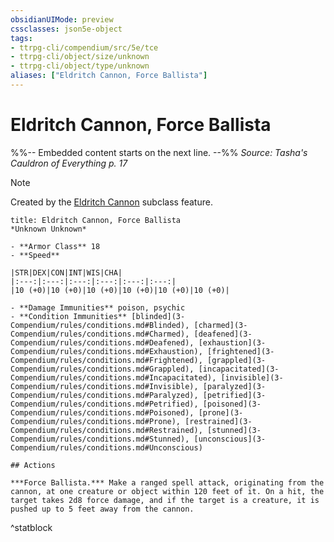```yaml
---
obsidianUIMode: preview
cssclasses: json5e-object
tags:
- ttrpg-cli/compendium/src/5e/tce
- ttrpg-cli/object/size/unknown
- ttrpg-cli/object/type/unknown
aliases: ["Eldritch Cannon, Force Ballista"]
---
```

# Eldritch Cannon, Force Ballista
%%-- Embedded content starts on the next line. --%%
*Source: Tasha's Cauldron of Everything p. 17*  

> [!note]
> Created by the [Eldritch Cannon](artificer-tce-artillerist.md#Eldritch%20Cannon%20(Level%203)) subclass feature.

```ad-statblock
title: Eldritch Cannon, Force Ballista
*Unknown Unknown*

- **Armor Class** 18
- **Speed** 

|STR|DEX|CON|INT|WIS|CHA|
|:---:|:---:|:---:|:---:|:---:|:---:|
|10 (+0)|10 (+0)|10 (+0)|10 (+0)|10 (+0)|10 (+0)|

- **Damage Immunities** poison, psychic
- **Condition Immunities** [blinded](3-Compendium/rules/conditions.md#Blinded), [charmed](3-Compendium/rules/conditions.md#Charmed), [deafened](3-Compendium/rules/conditions.md#Deafened), [exhaustion](3-Compendium/rules/conditions.md#Exhaustion), [frightened](3-Compendium/rules/conditions.md#Frightened), [grappled](3-Compendium/rules/conditions.md#Grappled), [incapacitated](3-Compendium/rules/conditions.md#Incapacitated), [invisible](3-Compendium/rules/conditions.md#Invisible), [paralyzed](3-Compendium/rules/conditions.md#Paralyzed), [petrified](3-Compendium/rules/conditions.md#Petrified), [poisoned](3-Compendium/rules/conditions.md#Poisoned), [prone](3-Compendium/rules/conditions.md#Prone), [restrained](3-Compendium/rules/conditions.md#Restrained), [stunned](3-Compendium/rules/conditions.md#Stunned), [unconscious](3-Compendium/rules/conditions.md#Unconscious)

## Actions

***Force Ballista.*** Make a ranged spell attack, originating from the cannon, at one creature or object within 120 feet of it. On a hit, the target takes 2d8 force damage, and if the target is a creature, it is pushed up to 5 feet away from the cannon.
```
^statblock